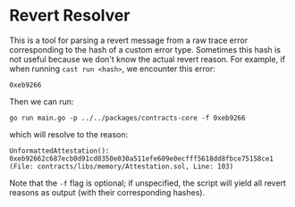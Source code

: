 # Revert Resolver

This is a tool for parsing a revert message from a raw trace error corresponding to the hash of a custom error type. Sometimes this hash is not useful because we don't know the actual revert reason. For example, if when running `cast run <hash>`, we encounter this error:

`0xeb9266`

Then we can run:

`go run main.go -p ../../packages/contracts-core -f 0xeb9266`

which will resolve to the reason:

```
UnformattedAttestation(): 0xeb92662c687ecb0d91cd0350e030a511efe609e0ecfff5618dd8fbce75158ce1 (File: contracts/libs/memory/Attestation.sol, Line: 103)
```

Note that the `-f` flag is optional; if unspecified, the script will yield all revert reasons as output (with their corresponding hashes).
